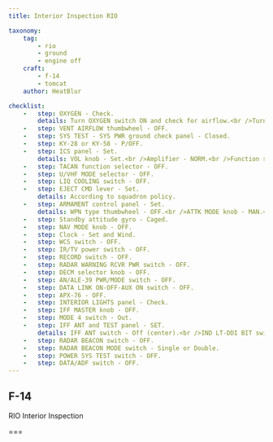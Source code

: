 ```yaml
---
title: Interior Inspection RIO

taxonomy:
    tag:
        - rio
        - ground
        - engine off
    craft:
        - f-14
        - tomcat
    author: HeatBlur

checklist:
    -   step: OXYGEN - Check.
        details: Turn OXYGEN switch ON and check for airflow.<br />Turn OXYGEN switch OFF and check that airflow ceases.
    -   step: VENT AIRFLOW thumbwheel - OFF. 
    -   step: SYS TEST - SYS PWR ground check panel - Closed. 
    -   step: KY-28 or KY-58 - P/OFF. 
    -   step: ICS panel - Set.
        details: VOL knob - Set.<br />Amplifier - NORM.<br />Function selector - COLD MIC. 
    -   step: TACAN function selector - OFF. 
    -   step: U/VHF MODE selector - OFF. 
    -   step: LIQ COOLING switch - OFF. 
    -   step: EJECT CMD lever - Set.
        details: According to squadron policy.
    -   step: ARMAMENT control panel - Set.
        details: WPN type thumbwheel - OFF.<br />ATTK MODE knob - MAN.<br />DLVY MODE switch - STP.<br />DLVY MODE switch - SGL.<br />ELECT FUZE knob - Safe.<br />A/G GUN switch - OFF.<br />MECH FUZE switch - Safe.<br />SEL JETT switch - Safe.<br />JETT OPTIONS switch - MER TER.<br />INTERVAL - Set.<br />QTY - Set.<br />Station select switches 1 to 8 - Safe.<br />MSL OPTIONS switch - NORM.<br />MSL SPD GATE knob - NOSE QTR. 
    -   step: Standby attitude gyro - Caged. 
    -   step: NAV MODE knob - OFF. 
    -   step: Clock - Set and Wind. 
    -   step: WCS switch - OFF. 
    -   step: IR/TV power switch - OFF. 
    -   step: RECORD switch - OFF. 
    -   step: RADAR WARNING RCVR PWR switch - OFF. 
    -   step: DECM selector knob - OFF. 
    -   step: AN/ALE-39 PWR/MODE switch - OFF. 
    -   step: DATA LINK ON-OFF-AUX ON switch - OFF. 
    -   step: APX-76 - OFF. 
    -   step: INTERIOR LIGHTS panel - Check. 
    -   step: IFF MASTER knob - OFF. 
    -   step: MODE 4 switch - Out. 
    -   step: IFF ANT and TEST panel - SET.
        details: IFF ANT switch - Off (center).<br />IND LT-DDI BIT switch - Off (center).<br />GND CLG switch - OFF. 
    -   step: RADAR BEACON switch - OFF. 
    -   step: RADAR BEACON MODE switch - Single or Double. 
    -   step: POWER SYS TEST switch - OFF. 
    -   step: DATA/ADF switch - OFF. 
---
```


## F-14 
RIO Interior Inspection

===
